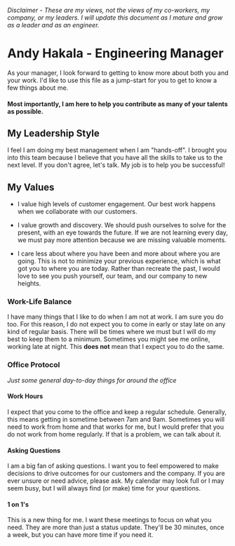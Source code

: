 *Disclaimer - These are my views, not the views of my co-workers, my company, or my leaders. I will update this document as I mature and grow as a leader and as an engineer.*

# Andy Hakala - Engineering Manager

As your manager, I look forward to getting to know more about both you and your work. I'd like to use this file as a jump-start for you to get to know a few things about me. 

#### Most importantly, I am here to help you contribute as many of your talents as possible. 


## My Leadership Style 

I feel I am doing my best management when I am "hands-off". I brought you into this team because I believe that you have all the skills to take us to the next level. If you don't agree, let's talk. My job is to help you be successful!  

## My Values
 - I value high levels of customer engagement. Our best work happens when we collaborate with our customers. 

 - I value growth and discovery. We should push ourselves to solve for the present, with an eye towards the future. If we are not learning every day, we must pay more attention because we are missing valuable moments. 

 - I care less about where you have been and more about where you are going. This is not to minimize your previous experience, which is what got you to where you are today. Rather than recreate the past, I would love to see you push yourself, our team, and our company to new heights.

### Work-Life Balance
I have many things that I like to do when I am not at work. I am sure you do too. For this reason, I do not expect you to come in early or stay late on any kind of regular basis. There will be times where we must but I will do my best to keep them to a minimum. Sometimes you might see me online, working late at night. This **does not** mean that I expect you to do the same.

### Office Protocol
*Just some general day-to-day things for around the office*

#### Work Hours
I expect that you come to the office and keep a regular schedule. Generally, this means getting in sometime between 7am and 9am. Sometimes you will need to work from home and that works for me, but I would prefer that you do not work from home regularly. If that is a problem, we can talk about it. 

#### Asking Questions
I am a big fan of asking questions. I want you to feel empowered to make decisions to drive outcomes for our customers and the company. If you are ever unsure or need advice, please ask. My calendar may look full or I may seem busy, but I will always find (or make) time for your questions. 

#### 1 on 1's 
This is a new thing for me. I want these meetings to focus on what you need. They are more than just a status update. They'll be 30 minutes, once a week, but you can have more time if you need it. 
